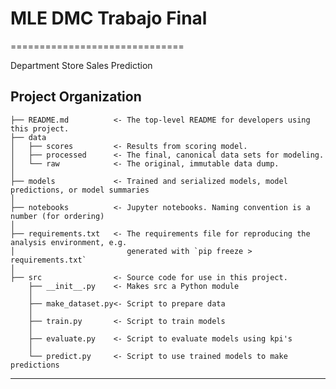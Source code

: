 # MLE DMC Trabajo Final
==============================

Department Store Sales Prediction

Project Organization
------------

    ├── README.md          <- The top-level README for developers using this project.
    ├── data
    │   ├── scores         <- Results from scoring model.
    │   ├── processed      <- The final, canonical data sets for modeling.
    │   └── raw            <- The original, immutable data dump.
    │
    ├── models             <- Trained and serialized models, model predictions, or model summaries
    │
    ├── notebooks          <- Jupyter notebooks. Naming convention is a number (for ordering)
    │
    ├── requirements.txt   <- The requirements file for reproducing the analysis environment, e.g.
    │                         generated with `pip freeze > requirements.txt`
    │
    ├── src                <- Source code for use in this project.
        ├── __init__.py    <- Makes src a Python module
        │
        ├── make_dataset.py<- Script to prepare data
        │
        ├── train.py       <- Script to train models
        │                    
        ├── evaluate.py    <- Script to evaluate models using kpi's
        │
        └── predict.py     <- Script to use trained models to make predictions



--------
